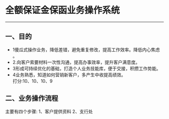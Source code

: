 # 全额保证金保函业务操作系统
- - - - --
##   一、目的
- 1傻瓜式操作业务，降低差错，避免重复修改，提高工作效率。降低内心焦虑 。 
- 2.向客户索要材料一次性沟通，提高办事效率，提升客户满意度。     
- 3形成可持续优化的基础，打造个人业务技能库，便于交接，积攒工作势能。    
- 4业务熟悉，知道如何营销新客户，多产生中收提高绩效。   
打分:10、10、10、9          

## 二、业务操作流程
主要有四个步骤:
1、客户提供资料
2、支行处
